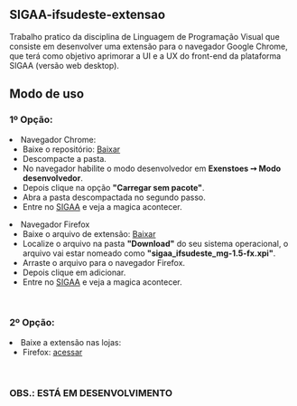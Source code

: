 <h2>SIGAA-ifsudeste-extensao</h2>
Trabalho pratico da disciplina de Linguagem de Programação Visual que consiste em desenvolver uma extensão para o navegador Google Chrome, que terá como objetivo aprimorar a UI e a UX do front-end da plataforma SIGAA (versão web desktop).
</br>
<h2>Modo de uso</h2>
<h3>1º Opção:</h3>
<li>Navegador Chrome:
  <ul>
    <li>Baixe o repositório: <a href="https://github.com/matheuswr89/SIGAA-ifsudeste-extensao/archive/refs/heads/main.zip">Baixar</a></li>
    <li>Descompacte a pasta.</li>
    <li>No navegador habilite o modo desenvolvedor em <b>Exenstoes ➙ Modo desenvolvedor</b>.</li>
    <li>Depois clique na opção <b>"Carregar sem pacote"</b>.</li>
    <li>Abra a pasta descompactada no segundo passo.</li>
    <li>Entre no <a href="https://sig.ifsudestemg.edu.br">SIGAA</a> e veja a magica acontecer.</li>
  </ul>
</li>
<li>Navegador Firefox
  <ul>
    <li>Baixe o arquivo de extensão: <a href="https://github.com/matheuswr89/SIGAA-ifsudeste-extensao/raw/master/firefox/sigaa_ifsudeste_mg-1.5-fx.xpi">Baixar</a></li>
    <li>Localize o arquivo na pasta <b>"Download"</b> do seu sistema operacional, o arquivo vai estar nomeado como <b>"sigaa_ifsudeste_mg-1.5-fx.xpi"</b>.</li>
    <li>Arraste o arquivo para o navegador Firefox.</li>
    <li>Depois clique em adicionar.</li>
    <li>Entre no <a href="https://sig.ifsudestemg.edu.br">SIGAA</a> e veja a magica acontecer.</li>
  </ul>
</li>
<br>
<h3>2º Opção:</h3>
<li>Baixe a extensão nas lojas:
  <ul>
    <li>Firefox: <a href="https://addons.mozilla.org/pt-BR/firefox/addon/sigaa-ifsudeste-mg/">acessar</a></li>
  </ul>
</li>
<br>
<h3>OBS.: ESTÁ EM DESENVOLVIMENTO</h3>
